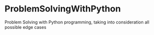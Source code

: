 # ProblemSolvingWithPython
Problem Solving with Python programming, taking into consideration all possible edge cases
